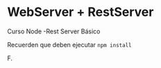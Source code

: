 # WebServer + RestServer

Curso Node -Rest Server Básico

Recuerden que deben ejecutar ```npm install```

F.
